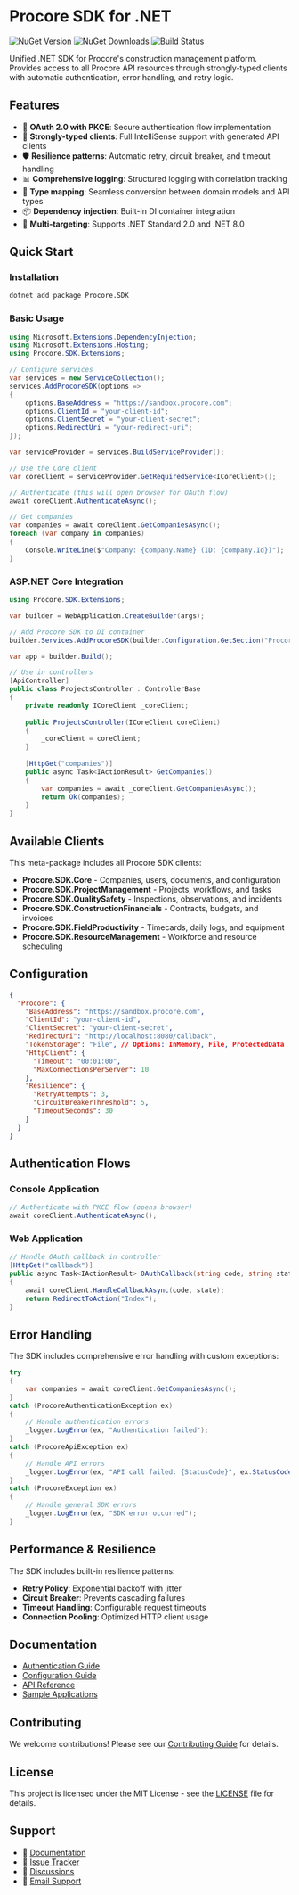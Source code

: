 # Procore SDK for .NET

[![NuGet Version](https://img.shields.io/nuget/v/Procore.SDK.svg)](https://www.nuget.org/packages/Procore.SDK/)
[![NuGet Downloads](https://img.shields.io/nuget/dt/Procore.SDK.svg)](https://www.nuget.org/packages/Procore.SDK/)
[![Build Status](https://github.com/procore/procore-sdk-dotnet/workflows/CI/badge.svg)](https://github.com/procore/procore-sdk-dotnet/actions)

Unified .NET SDK for Procore's construction management platform. Provides access to all Procore API resources through strongly-typed clients with automatic authentication, error handling, and retry logic.

## Features

- 🔐 **OAuth 2.0 with PKCE**: Secure authentication flow implementation
- 🚀 **Strongly-typed clients**: Full IntelliSense support with generated API clients
- 🛡️ **Resilience patterns**: Automatic retry, circuit breaker, and timeout handling
- 📊 **Comprehensive logging**: Structured logging with correlation tracking
- 🎯 **Type mapping**: Seamless conversion between domain models and API types
- 📦 **Dependency injection**: Built-in DI container integration
- 🔄 **Multi-targeting**: Supports .NET Standard 2.0 and .NET 8.0

## Quick Start

### Installation

```bash
dotnet add package Procore.SDK
```

### Basic Usage

```csharp
using Microsoft.Extensions.DependencyInjection;
using Microsoft.Extensions.Hosting;
using Procore.SDK.Extensions;

// Configure services
var services = new ServiceCollection();
services.AddProcoreSDK(options =>
{
    options.BaseAddress = "https://sandbox.procore.com";
    options.ClientId = "your-client-id";
    options.ClientSecret = "your-client-secret";
    options.RedirectUri = "your-redirect-uri";
});

var serviceProvider = services.BuildServiceProvider();

// Use the Core client
var coreClient = serviceProvider.GetRequiredService<ICoreClient>();

// Authenticate (this will open browser for OAuth flow)
await coreClient.AuthenticateAsync();

// Get companies
var companies = await coreClient.GetCompaniesAsync();
foreach (var company in companies)
{
    Console.WriteLine($"Company: {company.Name} (ID: {company.Id})");
}
```

### ASP.NET Core Integration

```csharp
using Procore.SDK.Extensions;

var builder = WebApplication.CreateBuilder(args);

// Add Procore SDK to DI container
builder.Services.AddProcoreSDK(builder.Configuration.GetSection("Procore"));

var app = builder.Build();

// Use in controllers
[ApiController]
public class ProjectsController : ControllerBase
{
    private readonly ICoreClient _coreClient;
    
    public ProjectsController(ICoreClient coreClient)
    {
        _coreClient = coreClient;
    }
    
    [HttpGet("companies")]
    public async Task<IActionResult> GetCompanies()
    {
        var companies = await _coreClient.GetCompaniesAsync();
        return Ok(companies);
    }
}
```

## Available Clients

This meta-package includes all Procore SDK clients:

- **Procore.SDK.Core** - Companies, users, documents, and configuration
- **Procore.SDK.ProjectManagement** - Projects, workflows, and tasks  
- **Procore.SDK.QualitySafety** - Inspections, observations, and incidents
- **Procore.SDK.ConstructionFinancials** - Contracts, budgets, and invoices
- **Procore.SDK.FieldProductivity** - Timecards, daily logs, and equipment
- **Procore.SDK.ResourceManagement** - Workforce and resource scheduling

## Configuration

```json
{
  "Procore": {
    "BaseAddress": "https://sandbox.procore.com",
    "ClientId": "your-client-id",
    "ClientSecret": "your-client-secret", 
    "RedirectUri": "http://localhost:8080/callback",
    "TokenStorage": "File", // Options: InMemory, File, ProtectedData
    "HttpClient": {
      "Timeout": "00:01:00",
      "MaxConnectionsPerServer": 10
    },
    "Resilience": {
      "RetryAttempts": 3,
      "CircuitBreakerThreshold": 5,
      "TimeoutSeconds": 30
    }
  }
}
```

## Authentication Flows

### Console Application
```csharp
// Authenticate with PKCE flow (opens browser)
await coreClient.AuthenticateAsync();
```

### Web Application
```csharp
// Handle OAuth callback in controller
[HttpGet("callback")]
public async Task<IActionResult> OAuthCallback(string code, string state)
{
    await coreClient.HandleCallbackAsync(code, state);
    return RedirectToAction("Index");
}
```

## Error Handling

The SDK includes comprehensive error handling with custom exceptions:

```csharp
try
{
    var companies = await coreClient.GetCompaniesAsync();
}
catch (ProcoreAuthenticationException ex)
{
    // Handle authentication errors
    _logger.LogError(ex, "Authentication failed");
}
catch (ProcoreApiException ex)
{
    // Handle API errors
    _logger.LogError(ex, "API call failed: {StatusCode}", ex.StatusCode);
}
catch (ProcoreException ex)
{
    // Handle general SDK errors
    _logger.LogError(ex, "SDK error occurred");
}
```

## Performance & Resilience

The SDK includes built-in resilience patterns:

- **Retry Policy**: Exponential backoff with jitter
- **Circuit Breaker**: Prevents cascading failures  
- **Timeout Handling**: Configurable request timeouts
- **Connection Pooling**: Optimized HTTP client usage

## Documentation

- [Authentication Guide](https://github.com/procore/procore-sdk-dotnet/blob/main/docs/authentication.md)
- [Configuration Guide](https://github.com/procore/procore-sdk-dotnet/blob/main/docs/configuration.md)
- [API Reference](https://github.com/procore/procore-sdk-dotnet/blob/main/docs/api-reference.md)
- [Sample Applications](https://github.com/procore/procore-sdk-dotnet/tree/main/samples)

## Contributing

We welcome contributions! Please see our [Contributing Guide](https://github.com/procore/procore-sdk-dotnet/blob/main/CONTRIBUTING.md) for details.

## License

This project is licensed under the MIT License - see the [LICENSE](https://github.com/procore/procore-sdk-dotnet/blob/main/LICENSE) file for details.

## Support

- 📖 [Documentation](https://github.com/procore/procore-sdk-dotnet/wiki)
- 🐛 [Issue Tracker](https://github.com/procore/procore-sdk-dotnet/issues)
- 💬 [Discussions](https://github.com/procore/procore-sdk-dotnet/discussions)
- 📧 [Email Support](mailto:developers@procore.com)